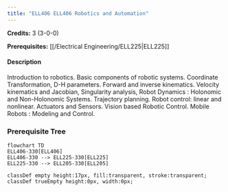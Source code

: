 ```yaml
---
title: "ELL406 ELL406 Robotics and Automation"
---
```

**Credits:** 3 (3-0-0)

**Prerequisites:** [[/Electrical Engineering/ELL225|ELL225]]

#### Description
Introduction to robotics. Basic components of robotic systems. Coordinate Transformation, D-H parameters. Forward and inverse kinematics. Velocity kinematics and Jacobian, Singularity analysis, Robot Dynamics : Holonomic and Non-Holonomic Systems. Trajectory planning. Robot control: linear and nonlinear. Actuators and Sensors. Vision based Robotic Control. Mobile Robots : Modeling and Control.

### Prerequisite Tree

```mermaid
flowchart TD
ELL406-330[ELL406]
ELL406-330 --> ELL225-330[ELL225]
ELL225-330 --> ELL205-330[ELL205]

classDef empty height:17px, fill:transparent, stroke:transparent;
classDef trueEmpty height:0px, width:0px;
```